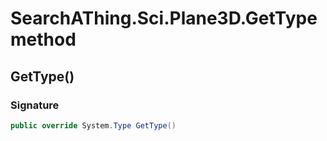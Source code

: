 # SearchAThing.Sci.Plane3D.GetType method
## GetType()
### Signature
```csharp
public override System.Type GetType()
```
